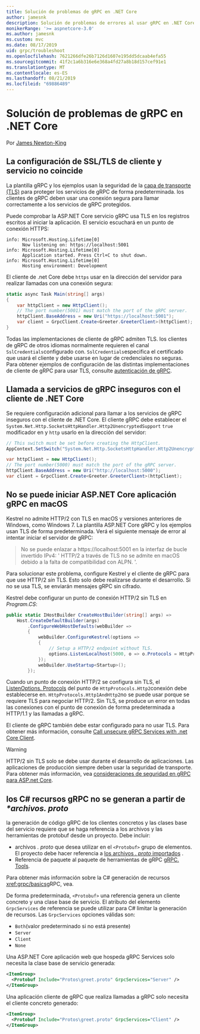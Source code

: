 ```yaml
---
title: Solución de problemas de gRPC en .NET Core
author: jamesnk
description: Solución de problemas de errores al usar gRPC en .NET Core.
monikerRange: '>= aspnetcore-3.0'
ms.author: jamesnk
ms.custom: mvc
ms.date: 08/17/2019
uid: grpc/troubleshoot
ms.openlocfilehash: 7621266dfe26b7126d1607e195dd5dcaab4efa55
ms.sourcegitcommit: 41f2c1a6b316e6e368a4fd27a8b18d157cef91e1
ms.translationtype: MT
ms.contentlocale: es-ES
ms.lasthandoff: 08/21/2019
ms.locfileid: "69886489"
---
```

# <a name="troubleshoot-grpc-on-net-core"></a>Solución de problemas de gRPC en .NET Core

Por [James Newton-King](https://twitter.com/jamesnk)

## <a name="mismatch-between-client-and-service-ssltls-configuration"></a>La configuración de SSL/TLS de cliente y servicio no coincide

La plantilla gRPC y los ejemplos usan la seguridad de la [capa de transporte (TLS)](https://tools.ietf.org/html/rfc5246) para proteger los servicios de gRPC de forma predeterminada. los clientes de gRPC deben usar una conexión segura para llamar correctamente a los servicios de gRPC protegidos.

Puede comprobar la ASP.NET Core servicio gRPC usa TLS en los registros escritos al iniciar la aplicación. El servicio escuchará en un punto de conexión HTTPS:

```
info: Microsoft.Hosting.Lifetime[0]
      Now listening on: https://localhost:5001
info: Microsoft.Hosting.Lifetime[0]
      Application started. Press Ctrl+C to shut down.
info: Microsoft.Hosting.Lifetime[0]
      Hosting environment: Development
```

El cliente de .net Core debe `https` usar en la dirección del servidor para realizar llamadas con una conexión segura:

```csharp
static async Task Main(string[] args)
{
    var httpClient = new HttpClient();
    // The port number(5001) must match the port of the gRPC server.
    httpClient.BaseAddress = new Uri("https://localhost:5001");
    var client = GrpcClient.Create<Greeter.GreeterClient>(httpClient);
}
```

Todas las implementaciones de cliente de gRPC admiten TLS. los clientes de gRPC de otros idiomas normalmente requieren el canal `SslCredentials`configurado con. `SslCredentials`especifica el certificado que usará el cliente y debe usarse en lugar de credenciales no seguras. Para obtener ejemplos de configuración de las distintas implementaciones de cliente de gRPC para usar TLS, consulte [autenticación de gRPC](https://www.grpc.io/docs/guides/auth/).

## <a name="call-insecure-grpc-services-with-net-core-client"></a>Llamada a servicios de gRPC inseguros con el cliente de .NET Core

Se requiere configuración adicional para llamar a los servicios de gRPC inseguros con el cliente de .NET Core. El cliente gRPC debe establecer el `System.Net.Http.SocketsHttpHandler.Http2UnencryptedSupport` `true` modificador en y `http` usarlo en la dirección del servidor:

```csharp
// This switch must be set before creating the HttpClient.
AppContext.SetSwitch("System.Net.Http.SocketsHttpHandler.Http2UnencryptedSupport", true);

var httpClient = new HttpClient();
// The port number(5000) must match the port of the gRPC server.
httpClient.BaseAddress = new Uri("http://localhost:5000");
var client = GrpcClient.Create<Greeter.GreeterClient>(httpClient);
```

## <a name="unable-to-start-aspnet-core-grpc-app-on-macos"></a>No se puede iniciar ASP.NET Core aplicación gRPC en macOS

Kestrel no admite HTTP/2 con TLS en macOS y versiones anteriores de Windows, como Windows 7. La plantilla ASP.NET Core gRPC y los ejemplos usan TLS de forma predeterminada. Verá el siguiente mensaje de error al intentar iniciar el servidor de gRPC:

> No se puede enlazar a https://localhost:5001 en la interfaz de bucle invertido IPv4: ' HTTP/2 a través de TLS no se admite en macOS debido a la falta de compatibilidad con ALPN. '.

Para solucionar este problema, configure Kestrel y el cliente de gRPC para que use HTTP/2 *sin* TLS. Esto solo debe realizarse durante el desarrollo. Si no se usa TLS, se enviarán mensajes gRPC sin cifrado.

Kestrel debe configurar un punto de conexión HTTP/2 sin TLS en *Program.CS*:

```csharp
public static IHostBuilder CreateHostBuilder(string[] args) =>
    Host.CreateDefaultBuilder(args)
        .ConfigureWebHostDefaults(webBuilder =>
        {
            webBuilder.ConfigureKestrel(options =>
            {
                // Setup a HTTP/2 endpoint without TLS.
                options.ListenLocalhost(5000, o => o.Protocols = HttpProtocols.Http2);
            });
            webBuilder.UseStartup<Startup>();
        });
```

Cuando un punto de conexión HTTP/2 se configura sin TLS, el [ListenOptions. Protocols](xref:fundamentals/servers/kestrel#listenoptionsprotocols) del punto de `HttpProtocols.Http2`conexión debe establecerse en. `HttpProtocols.Http1AndHttp2`no se puede usar porque se requiere TLS para negociar HTTP/2. Sin TLS, se produce un error en todas las conexiones con el punto de conexión de forma predeterminada a HTTP/1.1 y las llamadas a gRPC.

El cliente de gRPC también debe estar configurado para no usar TLS. Para obtener más información, consulte [Call unsecure gRPC Services with .net Core Client](#call-insecure-grpc-services-with-net-core-client).

> [!WARNING]
> HTTP/2 sin TLS solo se debe usar durante el desarrollo de aplicaciones. Las aplicaciones de producción siempre deben usar la seguridad de transporte. Para obtener más información, vea [consideraciones de seguridad en gRPC para ASP.net Core](xref:grpc/security#transport-security).

## <a name="grpc-c-assets-are-not-code-generated-from-proto-files"></a>los C# recursos gRPC no se generan a partir de  *\*archivos. proto*

la generación de código gRPC de los clientes concretos y las clases base del servicio requiere que se haga referencia a los archivos y las herramientas de protobuf desde un proyecto. Debe incluir:

* archivos *. proto* que desea utilizar en el `<Protobuf>` grupo de elementos. El proyecto debe hacer referencia a [los archivos *. proto* importados](https://developers.google.com/protocol-buffers/docs/proto3#importing-definitions) .
* Referencia de paquete al paquete de herramientas de gRPC [gRPC. Tools](https://www.nuget.org/packages/Grpc.Tools/).

Para obtener más información sobre la C# generación de recursos <xref:grpc/basics>gRPC, vea.

De forma predeterminada, `<Protobuf>` una referencia genera un cliente concreto y una clase base de servicio. El atributo del elemento `GrpcServices` de referencia se puede utilizar para C# limitar la generación de recursos. Las `GrpcServices` opciones válidas son:

* `Both`(valor predeterminado si no está presente)
* `Server`
* `Client`
* `None`

Una ASP.NET Core aplicación web que hospeda gRPC Services solo necesita la clase base de servicio generada:

```xml
<ItemGroup>
  <Protobuf Include="Protos\greet.proto" GrpcServices="Server" />
</ItemGroup>
```

Una aplicación cliente de gRPC que realiza llamadas a gRPC solo necesita el cliente concreto generado:

```xml
<ItemGroup>
  <Protobuf Include="Protos\greet.proto" GrpcServices="Client" />
</ItemGroup>
```
